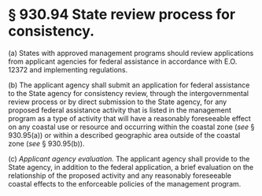 # § 930.94   State review process for consistency.

(a) States with approved management programs should review applications from applicant agencies for federal assistance in accordance with E.O. 12372 and implementing regulations. 


(b) The applicant agency shall submit an application for federal assistance to the State agency for consistency review, through the intergovernmental review process or by direct submission to the State agency, for any proposed federal assistance activity that is listed in the management program as a type of activity that will have a reasonably foreseeable effect on any coastal use or resource and occurring within the coastal zone (*see* § 930.95(a)) or within a described geographic area outside of the coastal zone (*see* § 930.95(b)). 


(c) *Applicant agency evaluation.* The applicant agency shall provide to the State agency, in addition to the federal application, a brief evaluation on the relationship of the proposed activity and any reasonably foreseeable coastal effects to the enforceable policies of the management program.




